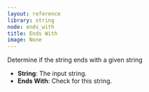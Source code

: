 ```yaml
---
layout: reference
library: string
node: ends_with
title: Ends With
image: None
---
```

Determine if the string ends with a given string

* **String**: The input string.
* **Ends With**: Check for this string.
